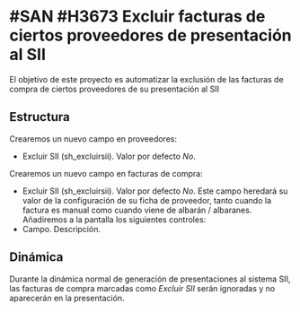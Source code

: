 # #SAN #H3673 Excluir facturas de ciertos proveedores de presentación al SII

El objetivo de este proyecto es automatizar la exclusión de las facturas de compra de ciertos proveedores de su presentación al SII

## Estructura

Crearemos un nuevo campo en proveedores:
* Excluir SII (sh_excluirsii). Valor por defecto _No_.

Crearemos un nuevo campo en facturas de compra:
* Excluir SII (sh_excluirsii). Valor por defecto _No_.
Este campo heredará su valor de la configuración de su ficha de proveedor, tanto cuando la factura es manual como cuando viene de albarán / albaranes.
Añadiremos a la pantalla los siguientes controles:
* Campo. Descripción.

## Dinámica

Durante la dinámica normal de generación de presentaciones al sistema SII, las facturas de compra marcadas como _Excluir SII_ serán ignoradas y no aparecerán en la presentación.
